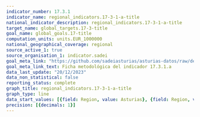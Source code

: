 ```yaml
---
indicator_number: 17.3.1
indicator_name: regional_indicators.17-3-1-a-title
national_indicator_description: regional_indicators.17-3-1-a-title
target_name: global_targets.17-3-title
goal_name: global_goals.17-title
computation_units: units.EUR_1000000
national_geographical_coverage: regional
source_active_1: true
source_organisation_1: indicator.sadei
goal_meta_link: "https://github.com/sadeiasturias/asturias-datos/raw/develop/descargas/metodologia/17.3.1.a.pdf"
goal_meta_link_text: Ficha metodológica del indicador 17.3.1.a
data_last_update: "20/12/2023"
data_non_statistical: false
reporting_status: complete
graph_title: regional_indicators.17-3-1-a-title
graph_type: line
data_start_values: [{field: Region, value: Asturias}, {field: Region, value: España}]
precision: [{decimals: 1}]
---
```

